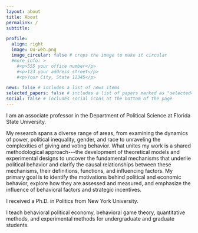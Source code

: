 ```yaml
---
layout: about
title: About
permalink: /
subtitle:

profile:
  align: right
  image: Ou-web.png
  image_circular: false # crops the image to make it circular
  #more_info: >
    #<p>555 your office number</p>
    #<p>123 your address street</p>
    #<p>Your City, State 12345</p>

news: false # includes a list of news items
selected_papers: false # includes a list of papers marked as "selected={true}"
social: false # includes social icons at the bottom of the page
---
```


I am an associate professor in the Department of Political Science at Florida State University. 

My research spans a diverse range of areas, from examining the dynamics of power, political inequality, gender, and race to unraveling the complexities of giving and voting behavior.
What unites my work is a shared methodological approach---the development of theoretical models and experimental designs to uncover the fundamental mechanisms that underlie
political behavior and clarify the causal relationships between these mechanisms, their definitions, functions, and influencing factors. My primary goal is to identify the motivations behind political and economic behavior, explore how they are assessed and measured, and emphasize the influence of behavioral factors and strategic incentives. 

I received a Ph.D. in Politics from New York University. 

I teach behavioral political economy, behavioral game theory, quantitative methods, and experimental methods for undergraduate and graduate students.
